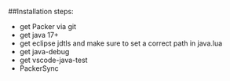 ##Installation steps:

- get Packer via git
- get java 17+
- get eclipse jdtls and make sure to set a correct path in java.lua
- get java-debug
- get vscode-java-test
- PackerSync
